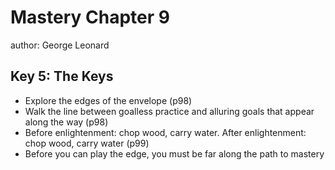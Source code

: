 # Mastery Chapter 9

author: George Leonard

## Key 5: The Keys

 - Explore the edges of the envelope (p98)
 - Walk the line between goalless practice and alluring goals that appear along the way (p98)
 - Before enlightenment: chop wood, carry water. After enlightenment: chop wood, carry water (p99)
 - Before you can play the edge, you must be far along the path to mastery
